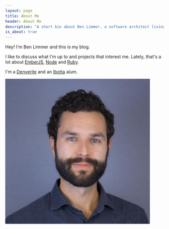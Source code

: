 ```yaml
---
layout: page
title: About Me
header: About Me
description: "A short bio about Ben Limmer, a software architect living in Denver, Colorado, USA."
is_about: true
---
```


Hey! I'm Ben Limmer and this is my blog.

I like to discuss what I'm up to and projects that interest me. Lately, that's a lot about [EmberJS](http://emberjs.com), [Node](https://nodejs.org/) and [Ruby](https://www.ruby-lang.org/en/).

I'm a [Denverite](http://en.wikipedia.org/wiki/Denver) and an [Ibotta](https://www.ibotta.com) alum.

<div class="center">
	<img src="/assets/images/pages/headshot.png" />
</div>
